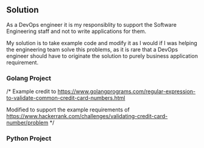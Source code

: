 ## Solution

As a DevOps engineer it is my responsiblity to support the Software Engineering staff
and not to write applications for them.

My solution is to take example code and modify it as I would if I was helping
the engineering team solve this problems, as it is rare that a DevOps engineer should
have to originate the solution to purely business application requirement.

### Golang Project

/* Example credit to
   https://www.golangprograms.com/regular-expression-to-validate-common-credit-card-numbers.html

   Modified to support the example requirements of
   https://www.hackerrank.com/challenges/validating-credit-card-number/problem
*/




### Python Project


